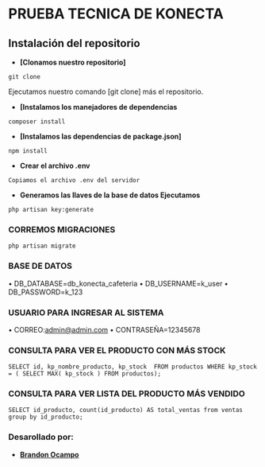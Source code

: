 # PRUEBA TECNICA DE KONECTA

## Instalación del repositorio

- **[Clonamos nuestro repositorio]**

```
git clone 
```

Ejecutamos nuestro comando [git clone] más el repositorio.

- **[Instalamos los manejadores de dependencias**

```
composer install
```

- **[Instalamos las dependencias de package.json]**

```
npm install
```

- **Crear el archivo .env**

```
Copiamos el archivo .env del servidor
```
- **Generamos las llaves de la base de datos Ejecutamos**
```
php artisan key:generate
```

### CORREMOS MIGRACIONES
```
php artisan migrate
```
### BASE DE DATOS
• DB_DATABASE=db_konecta_cafeteria
• DB_USERNAME=k_user
• DB_PASSWORD=k_123

### USUARIO PARA INGRESAR AL SISTEMA
• CORREO:admin@admin.com
• CONTRASEÑA=12345678


### CONSULTA PARA VER EL PRODUCTO CON MÁS STOCK
```
SELECT id, kp_nombre_producto, kp_stock  FROM productos WHERE kp_stock = ( SELECT MAX( kp_stock ) FROM productos);
```

### CONSULTA PARA VER LISTA DEL PRODUCTO MÁS VENDIDO
```
SELECT id_producto, count(id_producto) AS total_ventas from ventas group by id_producto;
```



### Desarollado por:

- **[Brandon Ocampo]()**


